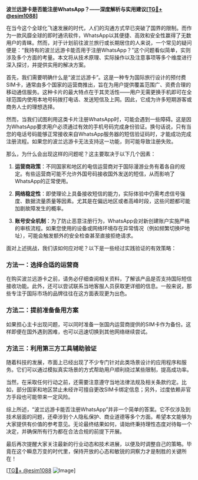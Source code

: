 **波兰远游卡是否能注册WhatsApp？——深度解析与实用建议[[TG💪+ @esim1088](https://t.me/s/esim1088)]**

在当今这个全球化飞速发展的时代，人们的沟通方式早已突破了国界的限制。而作为一款风靡全球的即时通讯软件，WhatsApp以其便捷、高效和安全性赢得了无数用户的青睐。然而，对于计划前往波兰旅行或长期居住的人来说，一个常见的疑问便是：“我持有的波兰远游卡能否用于注册WhatsApp？”这个问题看似简单，实则涉及多个方面的考量。本文将从技术原理、实际操作以及注意事项等多个维度进行深入探讨，并提供实用的解决方案。

首先，我们需要明确什么是“波兰远游卡”。这是一种专为国际旅行设计的预付费SIM卡，通常由多个国家的运营商推出，旨在为用户提供覆盖范围广、资费合理的移动通信服务。这种卡片的最大特点在于其灵活性——用户无需更换手机即可在全球范围内使用本地号码拨打电话、发送短信及上网。因此，它成为许多短期游客或商务人士的理想选择。

然而，当我们试图利用这类卡片注册WhatsApp时，可能会遇到一些障碍。这是因为WhatsApp要求用户必须通过有效的手机号码完成身份验证。换句话说，只有当您的电话号码能够正常接收来自WhatsApp服务器的短信验证码时，才能成功完成注册流程。如果您的波兰远游卡无法支持这一功能，则可能导致注册失败。

那么，为什么会出现这样的问题呢？这主要取决于以下几个因素：

1. **运营商政策**：不同国家和地区的电信运营商对于国际漫游业务有着各自的规定。有些运营商可能不允许外国号码接收国外发送的短信，从而影响了WhatsApp的正常使用。
   
2. **网络稳定性**：即使理论上具备接收短信的能力，实际体验中仍需考虑信号强度、数据流量质量等因素。尤其是在偏远地区或者高峰时段，这些问题都可能加剧故障发生的概率。

3. **账号安全机制**：为了防止恶意注册行为，WhatsApp会对新创建账户实施严格的审核流程。如果您使用的设备或网络环境存在异常情况（例如频繁切换IP地址），可能会触发额外的安全检查甚至直接拒绝请求。

面对上述挑战，我们该如何应对呢？以下是一些经过实践验证的有效策略：

### 方法一：选择合适的运营商
在购买波兰远游卡之前，请务必仔细查阅相关资料，了解该产品是否支持国际短信接收功能。此外，还可以尝试联系当地客服人员获取更详细的信息。一般来说，那些专注于国际市场的品牌往往在这方面表现更为出色。

### 方法二：提前准备备用方案
如果担心主卡出现问题，可以同时准备一张国内运营商提供的SIM卡作为备份。这样即便在国外遇到困难，也可以迅速切换到其他网络继续尝试。

### 方法三：利用第三方工具辅助验证
随着科技的发展，市面上已经出现了不少专门针对此类场景设计的应用程序和服务。它们可以通过模拟真实场景的方式帮助用户顺利绕过某些限制，提高成功率。

当然，在采取任何行动之前，还需要注意遵守当地法律法规及相关条款约定。比如，部分国家和地区禁止未经许可擅自更改SIM卡绑定信息；另外，过度依赖非官方手段也可能带来一定风险。

综上所述，“波兰远游卡能否注册WhatsApp”并非一个简单的答案。它不仅涉及到技术层面的问题，还牵涉到个人隐私保护、商业道德等多个方面。希望本文能够为大家提供有价值的参考意见。无论最终结果如何，请始终秉持理性态度对待每一个决定，并确保所有行为都在合法合规的前提下开展。

最后再次提醒大家关注最新的行业动态和技术进展，以便及时调整自己的策略。毕竟在这个瞬息万变的时代里，保持开放的心态和敏锐的洞察力才是制胜的关键所在！

[[TG💪+ @esim1088](https://t.me/s/esim1088) ![Image](https://i.postimg.cc/4NQfJmqS/Snipaste-2025-05-13-00-14-12.png)]